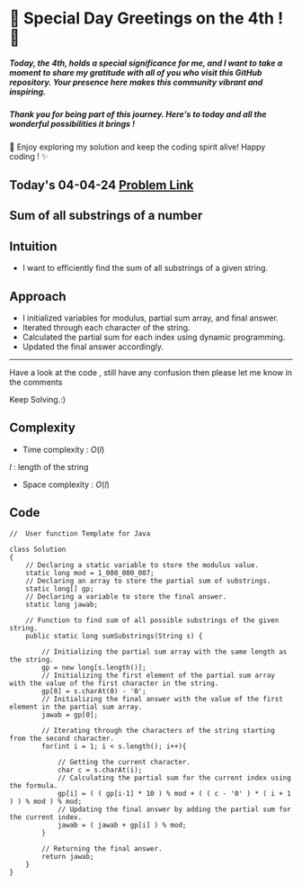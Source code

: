 # 🎉 Special Day Greetings on the 4th ! 🎉

##### Today, the 4th, holds a special significance for me, and I want to take a moment to share my gratitude with all of you who visit this GitHub repository. Your presence here makes this community vibrant and inspiring.

##### Thank you for being part of this journey. Here's to today and all the wonderful possibilities it brings !

🚀 Enjoy exploring my solution and keep the coding spirit alive! Happy coding ! ✨

## Today's 04-04-24 [Problem Link](https://www.geeksforgeeks.org/problems/sum-of-all-substrings-of-a-number-1587115621/1)
## Sum of all substrings of a number

## Intuition
-  I want to efficiently find the sum of all substrings of a given string.

## Approach
- I initialized variables for modulus, partial sum array, and final answer.
- Iterated through each character of the string.
- Calculated the partial sum for each index using dynamic programming.
- Updated the final answer accordingly.

---
Have a look at the code , still have any confusion then please let me know in the comments

Keep Solving.:)

## Complexity
- Time complexity : $O(l)$
<!-- Add your time complexity here, e.g. $$O())$$ -->
$l$ : length of the string

- Space complexity : $O(l)$
<!-- Add your space complexity here, e.g. $$O(n)$$ -->

## Code

```
//  User function Template for Java

class Solution
{
    // Declaring a static variable to store the modulus value.
    static long mod = 1_000_000_007;
    // Declaring an array to store the partial sum of substrings.
    static long[] gp;
    // Declaring a variable to store the final answer.
    static long jawab;
    
    // Function to find sum of all possible substrings of the given string.
    public static long sumSubstrings(String s) {
        
        // Initializing the partial sum array with the same length as the string.
        gp = new long[s.length()];
        // Initializing the first element of the partial sum array with the value of the first character in the string.
        gp[0] = s.charAt(0) - '0';
        // Initializing the final answer with the value of the first element in the partial sum array.
        jawab = gp[0];
        
        // Iterating through the characters of the string starting from the second character.
        for(int i = 1; i < s.length(); i++){
            
            // Getting the current character.
            char c = s.charAt(i);
            // Calculating the partial sum for the current index using the formula.
            gp[i] = ( ( gp[i-1] * 10 ) % mod + ( ( c - '0' ) * ( i + 1 ) ) % mod ) % mod;
            // Updating the final answer by adding the partial sum for the current index.
            jawab = ( jawab + gp[i] ) % mod;
        }
        
        // Returning the final answer.
        return jawab;
    }
}
```